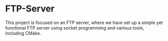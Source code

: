 # FTP-Server
This project is focused on an FTP server, where we have set up a simple yet functional FTP server using socket programming and various tools, including CMake.
